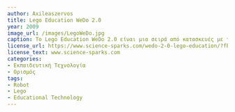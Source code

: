 ```yaml
---
author: Axileaszervos
title: Lego Education WeDo 2.0
year: 2009 
image_url: /images/LegoWeDo.jpg
caption: Το Lego Education WeDo 2.0 είναι μια σειρά από κατασκευές με τουβλάκια της Lego και μηχανικά εξαρτήματα(γρανάζια, κινητήρες, αισθητήρες). Επικοινωνούν με  ειδικευμένο πρόγραμμα της εταιρίας το οποίο παρέχει, γραφικό περιβάλλον με ζωντανά χρώματα στο ο μαθητής μπορεί, να προγραμματίσει το ρομπότ χρησιμοποιώντας προγραμματισμό με blocks και να παρακολουθήσει ενημερωτικά/εκπαιδευτικά βιντεάκια για τα Lego Wedo. Τέλος, παρέχεται η δυνατότητα στον μαθητή να δημιουργήσει την δικιά του κατασκευή, αποτελώντας ένα δημιουργικό και ταυτόχρονα σωστά δομημένο εκπαιδευτικό εργαλείο.
license_url: https://www.science-sparks.com/wedo-2-0-lego-education/?fbclid=IwAR0QfT_lPZDLmEZWyWvn8pImGHf4qbadkG2JkiZBx_QEVohiWnmZGwQ5i9c
license_text: www.science-sparks.com
categories:
- Εκπαιδευτική Τεχνολογία
- Ορισμός
tags:
- Robot
- Lego
- Educational Technology
---
```


